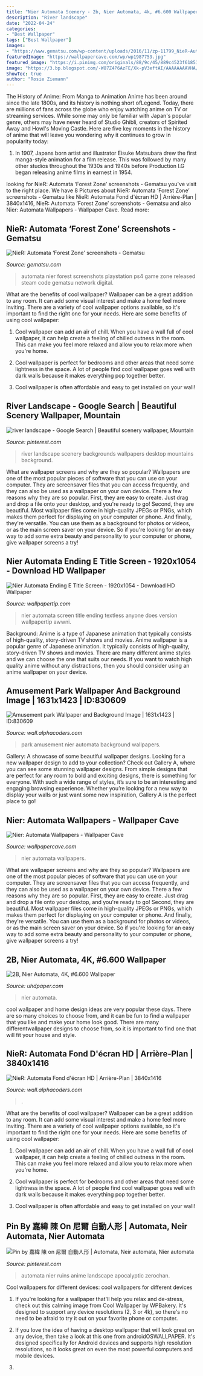 ```yaml
---
title: "Nier Automata Scenery - 2b, Nier Automata, 4k, #6.600 Wallpaper"
description: "River landscape"
date: "2022-04-24"
categories:
- "Best Wallpaper"
tags: ["Best Wallpaper"]
images:
- "https://www.gematsu.com/wp-content/uploads/2016/11/zp-11799_NieR-Automata_2016_11-29-16_001.jpg"
featuredImage: "https://wallpapercave.com/wp/wp1987759.jpg"
featured_image: "https://i.pinimg.com/originals/88/9c/45/889c4523f61851ee2045e952bae196f1.jpg"
image: "https://3.bp.blogspot.com/-W87Z4P6AzFE/Xk-pV3eftAI/AAAAAAAAVHA/ExrhIgKOl28lNhzGDzGHecgiTPOI0ZCwACLcBGAsYHQ/w919-h516-p-k-no-nu/2b-nier-automata-uhdpaper.com-4K-6.600-wp.thumbnail.jpg"
ShowToc: true
author: "Rosie Ziemann"
---
```



The History of Anime: From Manga to Animation
Anime has been around since the late 1800s, and its history is nothing short ofLegend. Today, there are millions of fans across the globe who enjoy watching anime on TV or streaming services. While some may only be familiar with Japan's popular genre, others may have never heard of Studio Ghibli, creators of Spirited Away and Howl's Moving Castle. Here are five key moments in the history of anime that will leave you wondering why it continues to grow in popularity today:
1) In 1907, Japans born artist and illustrator Eisuke Matsubara drew the first manga-style animation for a film release. This was followed by many other studios throughout the 1930s and 1940s before Production I.G began releasing anime films in earnest in 1954.

	

		
looking for NieR: Automata ‘Forest Zone’ screenshots - Gematsu you've visit to the right place. We have 8 Pictures about NieR: Automata ‘Forest Zone’ screenshots - Gematsu like NieR: Automata Fond d&#039;écran HD | Arrière-Plan | 3840x1416, NieR: Automata ‘Forest Zone’ screenshots - Gematsu and also Nier: Automata Wallpapers - Wallpaper Cave. Read more:
		
    
## NieR: Automata ‘Forest Zone’ Screenshots - Gematsu

<img loading=lazy src="https://www.gematsu.com/wp-content/uploads/2016/11/zp-11799_NieR-Automata_2016_11-29-16_001.jpg" onerror="this.onerror=null;this.src='https://tse4.mm.bing.net/th?id=OIP.JRB-hGFUy6iQxJUm1kpJBQHaEK&amp;pid=15.1';" alt="NieR: Automata ‘Forest Zone’ screenshots - Gematsu">

_Source: gematsu.com_

>automata nier forest screenshots playstation ps4 game zone released steam code gematsu network digital. 

	

What are the benefits of cool wallpaper?
Wallpaper can be a great addition to any room. It can add some visual interest and make a home feel more inviting. There are a variety of cool wallpaper options available, so it's important to find the right one for your needs. Here are some benefits of using cool wallpaper: 
1. Cool wallpaper can add an air of chill. When you have a wall full of cool wallpaper, it can help create a feeling of chilled outness in the room. This can make you feel more relaxed and allow you to relax more when you're home. 

2. Cool wallpaper is perfect for bedrooms and other areas that need some lightness in the space. A lot of people find cool wallpaper goes well with dark walls because it makes everything pop together better. 

3. Cool wallpaper is often affordable and easy to get installed on your wall!

    
## River Landscape - Google Search | Beautiful Scenery Wallpaper, Mountain

<img loading=lazy src="https://i.pinimg.com/originals/88/9c/45/889c4523f61851ee2045e952bae196f1.jpg" onerror="this.onerror=null;this.src='https://tse2.mm.bing.net/th?id=OIP.ESa36MIrbwUdxJ25z1L5HgHaEK&amp;pid=15.1';" alt="river landscape - Google Search | Beautiful scenery wallpaper, Mountain">

_Source: pinterest.com_

>river landscape scenery backgrounds wallpapers desktop mountains background. 

	

What are wallpaper screens and why are they so popular?
Wallpapers are one of the most popular pieces of software that you can use on your computer. They are screensaver files that you can access frequently, and they can also be used as a wallpaper on your own device. There a few reasons why they are so popular. First, they are easy to create. Just drag and drop a file onto your desktop, and you're ready to go! Second, they are beautiful. Most wallpaper files come in high-quality JPEGs or PNGs, which makes them perfect for displaying on your computer or phone. And finally, they're versatile. You can use them as a background for photos or videos, or as the main screen saver on your device. So if you're looking for an easy way to add some extra beauty and personality to your computer or phone, give wallpaper screens a try!

    
## Nier Automata Ending E Title Screen - 1920x1054 - Download HD Wallpaper

<img loading=lazy src="https://www.wallpapertip.com/wmimgs/69-695356_nier-automata-ending-e-title-screen.jpg" onerror="this.onerror=null;this.src='https://tse2.mm.bing.net/th?id=OIP.xLvnNgY--2WVBQSbNWwkqwHaEE&amp;pid=15.1';" alt="Nier Automata Ending E Title Screen - 1920x1054 - Download HD Wallpaper">

_Source: wallpapertip.com_

>nier automata screen title ending textless anyone does version wallpapertip awwni. 

	

Background: Anime is a type of Japanese animation that typically consists of high-quality, story-driven TV shows and movies.
Anime wallpaper is a popular genre of Japanese animation. It typically consists of high-quality, story-driven TV shows and movies. There are many different anime styles and we can choose the one that suits our needs. If you want to watch high quality anime without any distractions, then you should consider using an anime wallpaper on your device.

    
## Amusement Park Wallpaper And Background Image | 1631x1423 | ID:830609

<img loading=lazy src="https://images3.alphacoders.com/830/thumb-1920-830609.jpg" onerror="this.onerror=null;this.src='https://tse1.mm.bing.net/th?id=OIP.9YJNddgHSc-1e-tPb3SdeQHaGd&amp;pid=15.1';" alt="Amusement park Wallpaper and Background Image | 1631x1423 | ID:830609">

_Source: wall.alphacoders.com_

>park amusement nier automata background wallpapers. 

	

Gallery: A showcase of some beautiful wallpaper designs.
Looking for a new wallpaper design to add to your collection? Check out Gallery A, where you can see some stunning wallpaper designs. From simple designs that are perfect for any room to bold and exciting designs, there is something for everyone. With such a wide range of styles, it’s sure to be an interesting and engaging browsing experience. Whether you’re looking for a new way to display your walls or just want some new inspiration, Gallery A is the perfect place to go!





	
	
    
## Nier: Automata Wallpapers - Wallpaper Cave

<img loading=lazy src="https://wallpapercave.com/wp/wp1987759.jpg" onerror="this.onerror=null;this.src='https://tse1.mm.bing.net/th?id=OIP.TK7CT8jwi9pGPCa2zKLBAQHaEK&amp;pid=15.1';" alt="Nier: Automata Wallpapers - Wallpaper Cave">

_Source: wallpapercave.com_

>nier automata wallpapers. 

	

What are wallpaper screens and why are they so popular?
Wallpapers are one of the most popular pieces of software that you can use on your computer. They are screensaver files that you can access frequently, and they can also be used as a wallpaper on your own device. There a few reasons why they are so popular. First, they are easy to create. Just drag and drop a file onto your desktop, and you're ready to go! Second, they are beautiful. Most wallpaper files come in high-quality JPEGs or PNGs, which makes them perfect for displaying on your computer or phone. And finally, they're versatile. You can use them as a background for photos or videos, or as the main screen saver on your device. So if you're looking for an easy way to add some extra beauty and personality to your computer or phone, give wallpaper screens a try!

    
## 2B, Nier Automata, 4K, #6.600 Wallpaper

<img loading=lazy src="https://3.bp.blogspot.com/-W87Z4P6AzFE/Xk-pV3eftAI/AAAAAAAAVHA/ExrhIgKOl28lNhzGDzGHecgiTPOI0ZCwACLcBGAsYHQ/w919-h516-p-k-no-nu/2b-nier-automata-uhdpaper.com-4K-6.600-wp.thumbnail.jpg" onerror="this.onerror=null;this.src='https://tse4.mm.bing.net/th?id=OIP.K39Jj-D9pQs9PA98pHhcBwHaEK&amp;pid=15.1';" alt="2B, Nier Automata, 4K, #6.600 Wallpaper">

_Source: uhdpaper.com_

>nier automata. 

	

cool wallpaper and home design ideas are very popular these days. There are so many choices to choose from, and it can be fun to find a wallpaper that you like and make your home look good. There are many differentwallpaper designs to choose from, so it is important to find one that will fit your house and style.

    
## NieR: Automata Fond D&#039;écran HD | Arrière-Plan | 3840x1416

<img loading=lazy src="https://images5.alphacoders.com/655/655989.jpg" onerror="this.onerror=null;this.src='https://tse4.mm.bing.net/th?id=OIP.PTjfw3cjjz747lTBm7ErdQHaCu&amp;pid=15.1';" alt="NieR: Automata Fond d&#039;écran HD | Arrière-Plan | 3840x1416">

_Source: wall.alphacoders.com_

>. 

	

What are the benefits of cool wallpaper?
Wallpaper can be a great addition to any room. It can add some visual interest and make a home feel more inviting. There are a variety of cool wallpaper options available, so it's important to find the right one for your needs. Here are some benefits of using cool wallpaper: 
1. Cool wallpaper can add an air of chill. When you have a wall full of cool wallpaper, it can help create a feeling of chilled outness in the room. This can make you feel more relaxed and allow you to relax more when you're home. 

2. Cool wallpaper is perfect for bedrooms and other areas that need some lightness in the space. A lot of people find cool wallpaper goes well with dark walls because it makes everything pop together better. 

3. Cool wallpaper is often affordable and easy to get installed on your wall!

    
## Pin By 嘉緯 陳 On 尼爾 自動人形 | Automata, Neir Automata, Nier Automata

<img loading=lazy src="https://i.pinimg.com/originals/90/46/f0/9046f0cebeb827d51b837a9bf42b448a.jpg" onerror="this.onerror=null;this.src='https://tse2.mm.bing.net/th?id=OIP.IKQ7zfB38F0dmrpGo_0vDgHaFO&amp;pid=15.1';" alt="Pin by 嘉緯 陳 on 尼爾 自動人形 | Automata, Neir automata, Nier automata">

_Source: pinterest.com_

>automata nier ruins anime landscape apocalyptic zerochan. 

	

Cool wallpapers for different devices:
cool wallpapers for different devices 

1. If you're looking for a wallpaper that'll help you relax and de-stress, check out this calming image from Cool Wallpaper by WPBakery. It's designed to support any device resolutions (2, 3 or 4k), so there's no need to be afraid to try it out on your favorite phone or computer.

2. If you love the idea of having a desktop wallpaper that will look great on any device, then take a look at this one from androidOSWALLPAPER. It's designed specifically for Android devices and supports high resolution resolutions, so it looks great on even the most powerful computers and mobile devices.

3.

